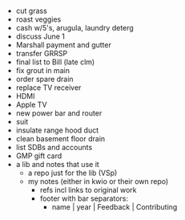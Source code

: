 - cut grass
- roast veggies
- cash w/5's, arugula, laundry deterg
- discuss June 1
- Marshall payment and gutter
- transfer GRRSP
- final list to Bill (late clm)
- fix grout in main
- order spare drain
- replace TV receiver
- HDMI
- Apple TV
- new power bar and router
- suit
- insulate range hood duct
- clean basement floor drain
- list SDBs and accounts
- GMP gift card
- a lib and notes that use it
  - a repo just for the lib (VSp)
  - my notes (either in kwio or their own repo)
    - refs incl links to original work
    - footer with bar separators:
      - name | year | Feedback | Contributing
